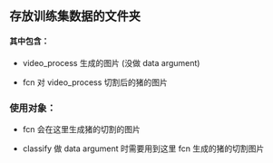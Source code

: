 ## 存放训练集数据的文件夹

#### 其中包含：

- video_process 生成的图片 (没做 data argument)

- fcn 对 video_process 切割后的猪的图片

### 使用对象：

- fcn 会在这里生成猪的切割的图片

- classify 做 data argument 时需要用到这里 fcn 生成的猪的切割图片
